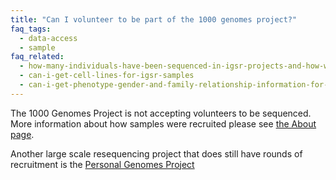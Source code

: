 ```yaml
---
title: "Can I volunteer to be part of the 1000 genomes project?"
faq_tags:
  - data-access
  - sample
faq_related:
  - how-many-individuals-have-been-sequenced-in-igsr-projects-and-how-were-they-selected
  - can-i-get-cell-lines-for-igsr-samples
  - can-i-get-phenotype-gender-and-family-relationship-information-for-the-individuals
---
```

                    
The 1000 Genomes Project is not accepting volunteers to be sequenced. More information about how samples were recruited please see [the About page](/about).

Another large scale resequencing project that does still have rounds of recruitment is the [Personal Genomes Project](http://www.personalgenomes.org/)
